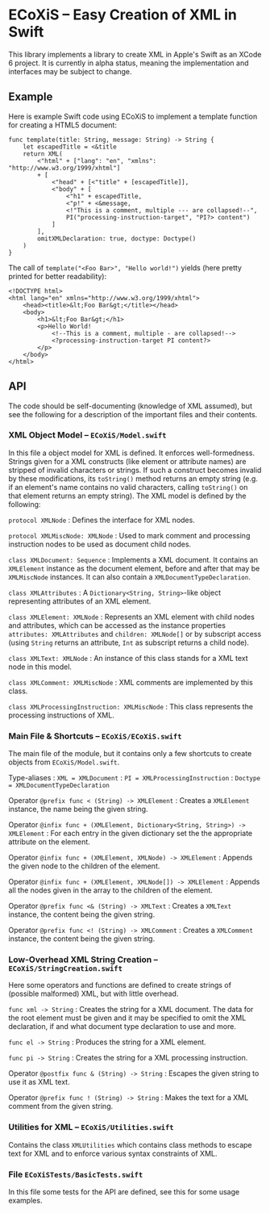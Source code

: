 # ECoXiS – Easy Creation of XML in Swift

This library implements a library to create XML in Apple's Swift as an XCode 6
project. It is currently in alpha status, meaning the implementation and
interfaces may be subject to change.

## Example

Here is example Swift code using ECoXiS to implement a template function for
creating a HTML5 document:

    func template(title: String, message: String) -> String {
        let escapedTitle = <&title
        return XML(
            <"html" + ["lang": "en", "xmlns": "http://www.w3.org/1999/xhtml"]
            + [
                <"head" + [<"title" + [escapedTitle]],
                <"body" + [
                    <"h1" + escapedTitle,
                    <"p!" + <&message,
                    <!"This is a comment, multiple --- are collapsed!--",
                    PI("processing-instruction-target", "PI?> content")
                ]
            ],
            omitXMLDeclaration: true, doctype: Doctype()
        )
    }

The call of `template("<Foo Bar>", "Hello world!")` yields (here pretty printed
for better readability):

    <!DOCTYPE html>
    <html lang="en" xmlns="http://www.w3.org/1999/xhtml">
        <head><title>&lt;Foo Bar&gt;</title></head>
        <body>
            <h1>&lt;Foo Bar&gt;</h1>
            <p>Hello World!
                <!--This is a comment, multiple - are collapsed!-->
                <?processing-instruction-target PI content?>
            </p>
        </body>
    </html>


## API

The code should be self-documenting (knowledge of XML assumed), but see the
following for a description of the important files and their contents.

### XML Object Model – `ECoXiS/Model.swift`

In this file a object model for XML is defined. It enforces well-formedness.
Strings given for a XML constructs (like element or attribute names) are
stripped of invalid characters or strings. If such a construct becomes
invalid by these modifications, its `toString()` method returns an empty
string (e.g. if an element's name contains no valid characters, calling
`toString()` on that element returns an empty string). The XML model is
defined by the following:

`protocol XMLNode`
:   Defines the interface for XML nodes.

`protocol XMLMiscNode: XMLNode`
:   Used to mark comment and processing instruction nodes to be used as
    document child nodes.

`class XMLDocument: Sequence`
:   Implements a XML document. It contains an `XMLElement` instance as the
    document element, before and after that may be `XMLMiscNode` instances.
    It can also contain a `XMLDocumentTypeDeclaration`.

`class XMLAttributes`
:   A `Dictionary<String, String>`-like object representing attributes of
    an XML element.

`class XMLElement: XMLNode`
:   Represents an XML element with child nodes and attributes, which can be
    accessed as the instance properties `attributes: XMLAttributes` and
    `children: XMLNode[]` or by subscript access (using `String` returns an
    attribute, `Int` as subscript returns a child node).

`class XMLText: XMLNode`
:   An instance of this class stands for a XML text node in this model.

`class XMLComment: XMLMiscNode`
:   XML comments are implemented by this class.

`class XMLProcessingInstruction: XMLMiscNode`
:   This class represents the processing instructions of XML.


### Main File & Shortcuts – `ECoXiS/ECoXiS.swift`

The main file of the module, but it contains only a few shortcuts to create
objects from `ECoXiS/Model.swift`.

Type-aliases
:   `XML = XMLDocument`
:   `PI = XMLProcessingInstruction`
:   `Doctype = XMLDocumentTypeDeclaration`

Operator  `@prefix func < (String) -> XMLElement`
:   Creates a `XMLElement` instance, the name being the given string.

Operator `@infix func + (XMLElement, Dictionary<String, String>) -> XMLElement`
:   For each entry in the given dictionary set the the appropriate attribute on
    the element.

Operator `@infix func + (XMLElement, XMLNode) -> XMLElement`
:   Appends the given node to the children of the element.

Operator `@infix func + (XMLElement, XMLNode[]) -> XMLElement`
:   Appends all the nodes given in the array to the children of the element.

Operator `@prefix func <& (String) -> XMLText`
:   Creates a `XMLText` instance, the content being the given string.

Operator `@prefix func <! (String) -> XMLComment`
:   Creates a `XMLComment` instance, the content being the given string.


### Low-Overhead XML String Creation – `ECoXiS/StringCreation.swift`

Here some operators and functions are defined to create strings of (possible
malformed) XML, but with little overhead.

`func xml -> String`
:   Creates the string for a XML document. The data for the root element must be
    given and it may be specified to omit the XML declaration, if and what
    document type declaration to use and more.

`func el -> String`
:   Produces the string for a XML element.

`func pi -> String`
:   Creates the string for a XML processing instruction.

Operator `@postfix func & (String) -> String`
:   Escapes the given string to use it as XML text.

Operator `@prefix func ! (String) -> String`
:   Makes the text for a XML comment from the given string.


### Utilities for XML – `ECoXiS/Utilities.swift`

Contains the class `XMLUtilities` which contains class methods to escape text
for XML and to enforce various syntax constraints of XML.


### File `ECoXiSTests/BasicTests.swift`

In this file some tests for the API are defined, see this for some usage
examples.
